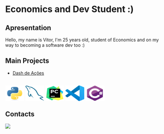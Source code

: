 # Economics and Dev Student :)

## Apresentation
Hello, my name is Vitor, I'm 25 years old, student of Economics and on my way to becoming a software dev too :)

## Main Projects
 + <a href="https://github.com/mamedevitor/projeto-acoes" target="_blank">Dash de Ações</a> <br>

<div style="display: inline_block"><br>
  <img align="center" alt="Python" height="50" width="60" src="https://raw.githubusercontent.com/devicons/devicon/master/icons/python/python-original.svg">
  <img align="center" alt="MySql" height="50" width="60" src="https://raw.githubusercontent.com/devicons/devicon/master/icons/mysql/mysql-original.svg">
  <img align="center" alt="Pycharm" height="50" width="60" src="https://raw.githubusercontent.com/devicons/devicon/master/icons/pycharm/pycharm-original.svg">
  <img align="center" alt="VScode" height="50" width="60" src="https://raw.githubusercontent.com/devicons/devicon/master/icons/vscode/vscode-original.svg">
  <img align="center" alt="VScode" height="50" width="60" src="https://raw.githubusercontent.com/devicons/devicon/master/icons/csharp/csharp-original.svg">

</div>

## Contacts
<div> 
    <a href="https://www.linkedin.com/in/vitor-mamede-martins-/" target="_blank"><img src="https://img.shields.io/badge/-LinkedIn-%230077B5?style=for-the-badge&logo=linkedin&logoColor=white" target="_blank"></a>

</div>
